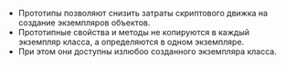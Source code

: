 * Прототипы позволяют снизить затраты скриптового движка на создание экземпляров объектов.
* Прототипные свойства и методы не копируются в каждый экземпляр класса, а определяются в одном экземпляре.
* При этом они доступны излюбоо созданного экземпляра класса.

